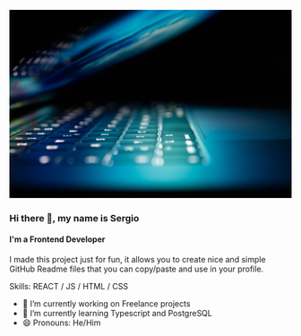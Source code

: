 ![Frontend Developer](https://github.com/sergiofruto/sergiofruto/blob/main/computer-blue-light.png)

### Hi there 👋, my name is Sergio
#### I'm a Frontend Developer

I made this project just for fun, it allows you to create nice and simple GitHub Readme files that you can copy/paste and use in your profile.

Skills: REACT / JS / HTML / CSS

- 🔭 I’m currently working on Freelance projects 
- 🌱 I’m currently learning Typescript and PostgreSQL 
- 😄 Pronouns: He/Him 




